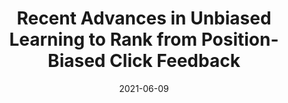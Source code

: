 ---
title: "Recent Advances in Unbiased Learning to Rank from Position-Biased Click Feedback"
collection: talks
type: "Invited Talk"
permalink: /talks/2021-06-09-advances
venue: "Google Mountain View"
date: 2021-06-09
location: "Online Event"
youtube: dN_t0VnqtIs
slides: /files/slides/2021-advances.pdf
publication: 
---